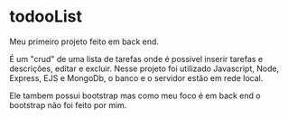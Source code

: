 # todooList

Meu primeiro projeto feito em back end.

É um "crud" de uma lista de tarefas onde é possivel inserir tarefas e descrições, editar e excluir.
Nesse projeto foi utilizado Javascript, Node, Express, EJS e MongoDb, o banco e o servidor estão em rede local.

Ele tambem possui bootstrap mas como meu foco é em back end o bootstrap não foi feito por mim.
